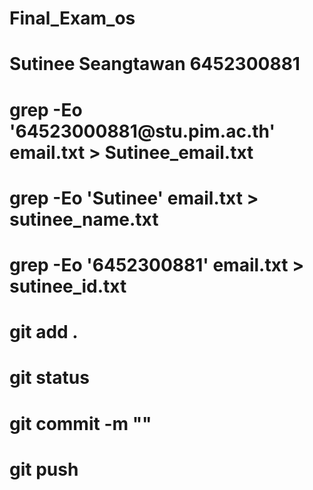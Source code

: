 # Final_Exam_os
# Sutinee Seangtawan 6452300881
# grep -Eo '64523000881@stu\.pim\.ac\.th' email.txt > Sutinee_email.txt
# grep -Eo 'Sutinee' email.txt > sutinee_name.txt
# grep -Eo '6452300881' email.txt > sutinee_id.txt
# git add .
# git status
# git commit -m ""
# git push
